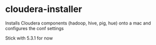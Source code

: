 # cloudera-installer

Installs Cloudera components (hadoop, hive, pig, hue) onto a mac and configures the conf settings

Stick with 5.3.1 for now
